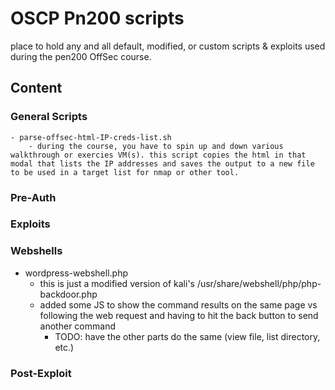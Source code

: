# OSCP Pn200 scripts
place to hold any and all default, modified, or custom scripts & exploits used during the pen200 OffSec course. 

## Content
### General Scripts 
    - parse-offsec-html-IP-creds-list.sh
        - during the course, you have to spin up and down various walkthrough or exercies VM(s). this script copies the html in that modal that lists the IP addresses and saves the output to a new file to be used in a target list for nmap or other tool. 

### Pre-Auth

### Exploits 

### Webshells
-  wordpress-webshell.php 
    - this is just a modified version of kali's /usr/share/webshell/php/php-backdoor.php
    - added some JS to show the command results on the same page vs following the web request and having to hit the back button to send another command
        - TODO: have the other parts do the same (view file, list directory, etc.)  

### Post-Exploit 
